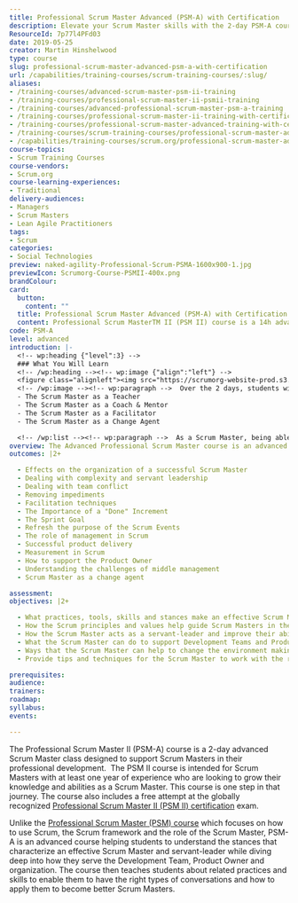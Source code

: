 ```yaml
---
title: Professional Scrum Master Advanced (PSM-A) with Certification
description: Elevate your Scrum Master skills with the 2-day PSM-A course, designed for experienced professionals seeking advanced knowledge and a free PSM II certification attempt.
ResourceId: 7p77l4PFd03
date: 2019-05-25
creator: Martin Hinshelwood
type: course
slug: professional-scrum-master-advanced-psm-a-with-certification
url: /capabilities/training-courses/scrum-training-courses/:slug/
aliases:
- /training-courses/advanced-scrum-master-psm-ii-training
- /training-courses/professional-scrum-master-ii-psmii-training
- /training-courses/advanced-professional-scrum-master-psm-a-training
- /training-courses/professional-scrum-master-ii-training-with-certification
- /training-courses/professional-scrum-master-advanced-training-with-certification
- /training-courses/scrum-training-courses/professional-scrum-master-advanced-psm-a-with-certification/
- /capabilities/training-courses/scrum.org/professional-scrum-master-advanced-psm-a-with-certification/
course-topics:
- Scrum Training Courses
course-vendors:
- Scrum.org
course-learning-experiences:
- Traditional
delivery-audiences:
- Managers
- Scrum Masters
- Lean Agile Practitioners
tags:
- Scrum
categories:
- Social Technologies
preview: naked-agility-Professional-Scrum-PSMA-1600x900-1.jpg
previewIcon: Scrumorg-Course-PSMII-400x.png
brandColour: 
card:
  button:
    content: ""
  title: Professional Scrum Master Advanced (PSM-A) with Certification
  content: Professional Scrum MasterTM II (PSM II) course is a 14h advanced Scrum Master class designed to support Scrum Masters in their professional development.  The PSM II course is intended for Scrum Masters with at least one year of experience who are looking to grow their knowledge and abilities as a Scrum Master. This course is one step in that journey.
code: PSM-A
level: advanced
introduction: |-
  <!-- wp:heading {"level":3} -->
  ### What You Will Learn
  <!-- /wp:heading --><!-- wp:image {"align":"left"} -->
  <figure class="alignleft"><img src="https://scrumorg-website-prod.s3.amazonaws.com/drupal/inline-images/2019-02/1PSM%20II%20Logo.png" loading="lazy" alt="PSM II Logo"></figure>
  <!-- /wp:image --><!-- wp:paragraph -->  Over the 2 days, students will learn about areas critical to growing as a successful Scrum Master such as how the principles and values of Scrum help guide Scrum Masters in the decisions they make and how the Scrum Master can help change the environment of Scrum Teams, creating an environment for agility to thrive. The Scrum Master role is complex and often, a Scrum Master must be able to apply different stances in order to be effective, such as:  <!-- /wp:paragraph --><!-- wp:list -->
  - The Scrum Master as a Teacher
  - The Scrum Master as a Coach & Mentor
  - The Scrum Master as a Facilitator
  - The Scrum Master as a Change Agent

  <!-- /wp:list --><!-- wp:paragraph -->  As a Scrum Master, being able to identify, and effectively apply, which stance would benefit your team the most depending on the situation or circumstance could prove to be the key to the success of your team.  <!-- /wp:paragraph --><!-- wp:paragraph -->  As a Scrum Master, part of your role is to help management and other stakeholders across your organization understand the benefits of Scrum and Agile. Therefore, it is imperative that you have the information and background that is needed to gain credibility in order to be an effective change agent.  Throughout the class, Martin will provide stories, exercises, facilitation techniques (such as “Liberating Structures”), resources and more.  <!-- /wp:paragraph --><!-- wp:paragraph -->  There will also be a time in class for Martin to provide coaching on challenges that you and your classmates may be experiencing today or may in the future.  <!-- /wp:paragraph -->
overview: The Advanced Professional Scrum Master course is an advanced course specifically designed for experienced Scrum Masters who have a thorough understanding of the Scrum framework.  It is particularly beneficial for those people with at least one year of Scrum Master experience.
outcomes: |2+

  - Effects on the organization of a successful Scrum Master
  - Dealing with complexity and servant leadership
  - Dealing with team conflict
  - Removing impediments
  - Facilitation techniques
  - The Importance of a "Done" Increment
  - The Sprint Goal
  - Refresh the purpose of the Scrum Events
  - The role of management in Scrum
  - Successful product delivery
  - Measurement in Scrum
  - How to support the Product Owner
  - Understanding the challenges of middle management
  - Scrum Master as a change agent

assessment: 
objectives: |2+

  - What practices, tools, skills and stances make an effective Scrum Master
  - How the Scrum principles and values help guide Scrum Masters in the decisions they make
  - How the Scrum Master acts as a servant-leader and improve their ability in this role
  - What the Scrum Master can do to support Development Teams and Product Owners to become more effective
  - Ways that the Scrum Master can help to change the environment making it more conducive for Scrum Teams to be successful with greater agility
  - Provide tips and techniques for the Scrum Master to work with the rest of the organization in support of their Scrum Teams

prerequisites: 
audience: 
trainers: 
roadmap: 
syllabus: 
events: 

---
```

The Professional Scrum Master II (PSM-A) course is a 2-day advanced Scrum Master class designed to support Scrum Masters in their professional development.  The PSM II course is intended for Scrum Masters with at least one year of experience who are looking to grow their knowledge and abilities as a Scrum Master. This course is one step in that journey. The course also includes a free attempt at the globally recognized [Professional Scrum Master II (PSM II) certification](https://www.scrum.org/professional-scrum-master-ii-certification) exam.

Unlike the [Professional Scrum Master (PSM) course](https://nkdagility.com/training/courses/professional-scrum-master/) which focuses on how to use Scrum, the Scrum framework and the role of the Scrum Master, PSM-A is an advanced course helping students to understand the stances that characterize an effective Scrum Master and servant-leader while diving deep into how they serve the Development Team, Product Owner and organization. The course then teaches students about related practices and skills to enable them to have the right types of conversations and how to apply them to become better Scrum Masters.
